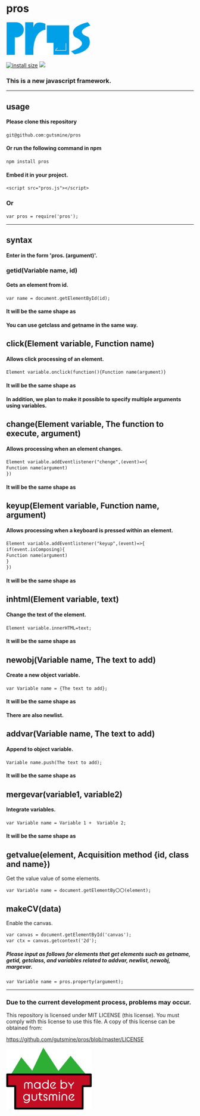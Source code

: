 # pros

<img src="pros.png" style="zoom:50%;" />

[![install size](https://packagephobia.now.sh/badge?p=pros)](https://packagephobia.now.sh/result?p=pros) <img src="https://img.shields.io/npm/dt/pros">


### This is a new javascript framework.

-----
## usage

#### Please clone this repository

    git@github.com:gutsmine/pros

#### Or run the following command in npm

```
npm install pros
```

#### Embed it in your project.

    <script src="pros.js"></script>
### Or

    var pros = require('pros');

----

## syntax

#### Enter in the form 'pros. (argument)'.

### getid(Variable name, id)

#### Gets an element from id.

    var name = document.getElementById(id);
#### It will be the same shape as

#### You can use getclass and getname in the same way.

## click(Element variable, Function name)

#### Allows click processing of an element.

    Element variable.onclick(function(){Function name(argument)}
#### It will be the same shape as 

#### In addition, we plan to make it possible to specify multiple arguments using variables.

## change(Element variable, The function to execute, argument)

#### Allows processing when an element changes.

    Element variable.addEventlistener("chenge",(event)=>{
    Function name(argument)
    })
#### It will be the same shape as

## keyup(Element variable, Function name, argument)

#### Allows processing when a keyboard is pressed within an element.

    Element variable.addEventlistener("keyup",(event)=>{
    if(event.isComposing){
    Function name(argument)
    }
    })  
#### It will be the same shape as

## inhtml(Element variable, text)

#### Change the text of the element.

    Element variable.innerHTML=text;
   #### It will be the same shape as

## newobj(Variable name, The text to add)

#### Create a new object variable.

```
var Variable name = {The text to add};
```

#### It will be the same shape as

#### There are also newlist.

## addvar(Variable name, The text to add)

#### Append to object variable.

```
Variable name.push(The text to add);
```

#### It will be the same shape as



## mergevar(variable1, variable2)

#### Integrate variables.

```
var Variable name = Variable 1 +  Variable 2;
```

#### It will be the same shape as



## getvalue(element, Acquisition method {id, class and name})

Get the value value of some elements.

```
var Variable name = document.getElementBy〇〇(element);
```



## makeCV(data)

Enable the canvas.

```
var canvas = document.getElementById('canvas');
var ctx = canvas.getcontext('2d');
```



##### Please input as follows for elements that get elements such as getname, getid, getclass, and variables related to addvar, newlist, newobj, margevar.

```
var Variable name = pros.property(argument);
```



-----
   ### Due to the current development process, problems may occur.

 This repository is licensed under MIT LICENSE (this license). You must comply with this license to use this file. A copy of this license can be obtained from:

https://github.com/gutsmine/pros/blob/master/LICENSE



<img src="gutsminemade-by.png" style="zoom:50%;" />